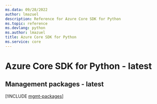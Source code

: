```yaml
---
ms.data: 09/28/2022
author: lmazuel
description: Reference for Azure Core SDK for Python
ms.topic: reference
ms.devlang: python
ms.author: lmazuel
title: Azure Core SDK for Python
ms.service: core
---
```

# Azure Core SDK for Python - latest

## Management packages - latest
[!INCLUDE [mgmt-packages](core-mgmt-index.md)]